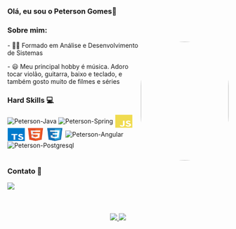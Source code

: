 ### Olá, eu sou o Peterson Gomes👋

### Sobre mim:

<div style="display: inline_block"  >
<img align="right" width="200" height="270" style="border-radius:100px;" src="Assets/bonfire.gif" />
<p> - 👨‍🎓 Formado em Análise e Desenvolvimento de Sistemas</p>
<p> - 😃 Meu principal hobby é música. Adoro tocar violão, guitarra, baixo e teclado, e também gosto muito de filmes e séries </p>
</div>
 
  <h3>Hard Skills 💻</h3>
  <img align="center" alt="Peterson-Java" height="40" width="50" src="https://cdn.jsdelivr.net/gh/devicons/devicon/icons/java/java-original-wordmark.svg" />  
  <img align="center" alt="Peterson-Spring" height="40" width="50" src="https://cdn.jsdelivr.net/gh/devicons/devicon/icons/spring/spring-original-wordmark.svg" />     
  <img align="center" alt="Peterson-Js" height="30" width="40" src="https://raw.githubusercontent.com/devicons/devicon/master/icons/javascript/javascript-plain.svg">
  <img align="center" alt="Peterson-Ts" height="30" width="40" src="https://raw.githubusercontent.com/devicons/devicon/master/icons/typescript/typescript-plain.svg">  
  <img align="center" alt="Peterson-HTML" height="30" width="40" src="https://raw.githubusercontent.com/devicons/devicon/master/icons/html5/html5-original.svg">
  <img align="center" alt="Peterson-CSS" height="30" width="40" src="https://raw.githubusercontent.com/devicons/devicon/master/icons/css3/css3-original.svg">  
  <img align="center" alt="Peterson-Angular" height="30" width="40" src="https://cdn.jsdelivr.net/gh/devicons/devicon/icons/angularjs/angularjs-original.svg" /> 
  <img align="center" alt="Peterson-Postgresql" height="40" width="50" src="https://cdn.jsdelivr.net/gh/devicons/devicon/icons/postgresql/postgresql-plain-wordmark.svg" />    
    <br>    
  <div>
    <div style="display: inline_block"><br>
    <h3>Contato 📱</h3>
  <a href="https://www.linkedin.com/in/peterson-gomes-7b020535/" target="_blank"><img src="https://img.shields.io/badge/-LinkedIn-%230077B5?style=for-the-badge&logo=linkedin&logoColor=white" target="_blank"></a>  
  </div>
  
</br>
</br>
</br> 
  
  <div align="center">
  <a href="https://github.com/peterson-007">
  <img height="180em" src="https://github-readme-stats.vercel.app/api?username=peterson-007&show_icons=true&theme=dracula&include_all_commits=true&count_private=true"/>
  <img height="180em" src="https://github-readme-stats.vercel.app/api/top-langs/?username=peterson-007&layout=compact&langs_count=7&theme=dracula"/>
</div>
                    
<!--
**peterson-007/peterson-007** is a ✨ _special_ ✨ repository because its `README.md` (this file) appears on your GitHub profile.

Here are some ideas to get you started:

- 🔭 I’m currently working on ...
- 🌱 I’m currently learning ...
- 👯 I’m looking to collaborate on ...
- 🤔 I’m looking for help with ...
- 💬 Ask me about ...
- 📫 How to reach me: ...
- 😄 Pronouns: ...
- ⚡ Fun fact: ...
-->

